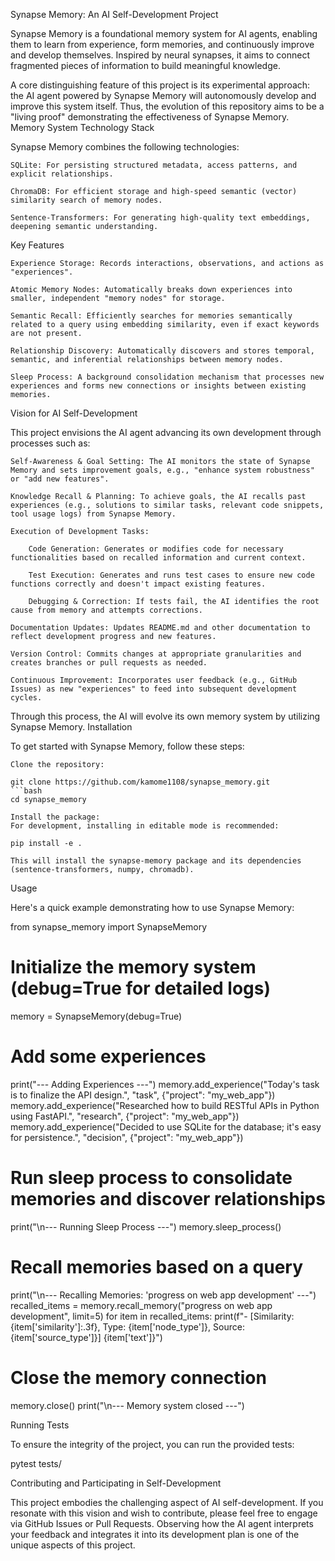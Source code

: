 Synapse Memory: An AI Self-Development Project

Synapse Memory is a foundational memory system for AI agents, enabling them to learn from experience, form memories, and continuously improve and develop themselves. Inspired by neural synapses, it aims to connect fragmented pieces of information to build meaningful knowledge.

A core distinguishing feature of this project is its experimental approach: the AI agent powered by Synapse Memory will autonomously develop and improve this system itself. Thus, the evolution of this repository aims to be a "living proof" demonstrating the effectiveness of Synapse Memory.
Memory System Technology Stack

Synapse Memory combines the following technologies:

    SQLite: For persisting structured metadata, access patterns, and explicit relationships.

    ChromaDB: For efficient storage and high-speed semantic (vector) similarity search of memory nodes.

    Sentence-Transformers: For generating high-quality text embeddings, deepening semantic understanding.

Key Features

    Experience Storage: Records interactions, observations, and actions as "experiences".

    Atomic Memory Nodes: Automatically breaks down experiences into smaller, independent "memory nodes" for storage.

    Semantic Recall: Efficiently searches for memories semantically related to a query using embedding similarity, even if exact keywords are not present.

    Relationship Discovery: Automatically discovers and stores temporal, semantic, and inferential relationships between memory nodes.

    Sleep Process: A background consolidation mechanism that processes new experiences and forms new connections or insights between existing memories.

Vision for AI Self-Development

This project envisions the AI agent advancing its own development through processes such as:

    Self-Awareness & Goal Setting: The AI monitors the state of Synapse Memory and sets improvement goals, e.g., "enhance system robustness" or "add new features".

    Knowledge Recall & Planning: To achieve goals, the AI recalls past experiences (e.g., solutions to similar tasks, relevant code snippets, tool usage logs) from Synapse Memory.

    Execution of Development Tasks:

        Code Generation: Generates or modifies code for necessary functionalities based on recalled information and current context.

        Test Execution: Generates and runs test cases to ensure new code functions correctly and doesn't impact existing features.

        Debugging & Correction: If tests fail, the AI identifies the root cause from memory and attempts corrections.

    Documentation Updates: Updates README.md and other documentation to reflect development progress and new features.

    Version Control: Commits changes at appropriate granularities and creates branches or pull requests as needed.

    Continuous Improvement: Incorporates user feedback (e.g., GitHub Issues) as new "experiences" to feed into subsequent development cycles.

Through this process, the AI will evolve its own memory system by utilizing Synapse Memory.
Installation

To get started with Synapse Memory, follow these steps:

    Clone the repository:

    git clone https://github.com/kamome1108/synapse_memory.git
    ```bash
    cd synapse_memory

    Install the package:
    For development, installing in editable mode is recommended:

    pip install -e .

    This will install the synapse-memory package and its dependencies (sentence-transformers, numpy, chromadb).

Usage

Here's a quick example demonstrating how to use Synapse Memory:

from synapse_memory import SynapseMemory

# Initialize the memory system (debug=True for detailed logs)
memory = SynapseMemory(debug=True)

# Add some experiences
print("--- Adding Experiences ---")
memory.add_experience("Today's task is to finalize the API design.", "task", {"project": "my_web_app"})
memory.add_experience("Researched how to build RESTful APIs in Python using FastAPI.", "research", {"project": "my_web_app"})
memory.add_experience("Decided to use SQLite for the database; it's easy for persistence.", "decision", {"project": "my_web_app"})

# Run sleep process to consolidate memories and discover relationships
print("\n--- Running Sleep Process ---")
memory.sleep_process()

# Recall memories based on a query
print("\n--- Recalling Memories: 'progress on web app development' ---")
recalled_items = memory.recall_memory("progress on web app development", limit=5)
for item in recalled_items:
    print(f"- [Similarity: {item['similarity']:.3f}, Type: {item['node_type']}, Source: {item['source_type']}] {item['text']}")

# Close the memory connection
memory.close()
print("\n--- Memory system closed ---")

Running Tests

To ensure the integrity of the project, you can run the provided tests:

pytest tests/

Contributing and Participating in Self-Development

This project embodies the challenging aspect of AI self-development. If you resonate with this vision and wish to contribute, please feel free to engage via GitHub Issues or Pull Requests. Observing how the AI agent interprets your feedback and integrates it into its development plan is one of the unique aspects of this project.

